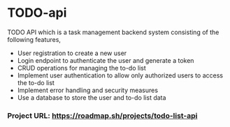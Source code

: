 # TODO-api
 TODO API which is a task management backend system consisting of the following features,
 - User registration to create a new user
- Login endpoint to authenticate the user and generate a token
- CRUD operations for managing the to-do list
- Implement user authentication to allow only authorized users to access the to-do list
- Implement error handling and security measures
- Use a database to store the user and to-do list data 
### Project URL: https://roadmap.sh/projects/todo-list-api
